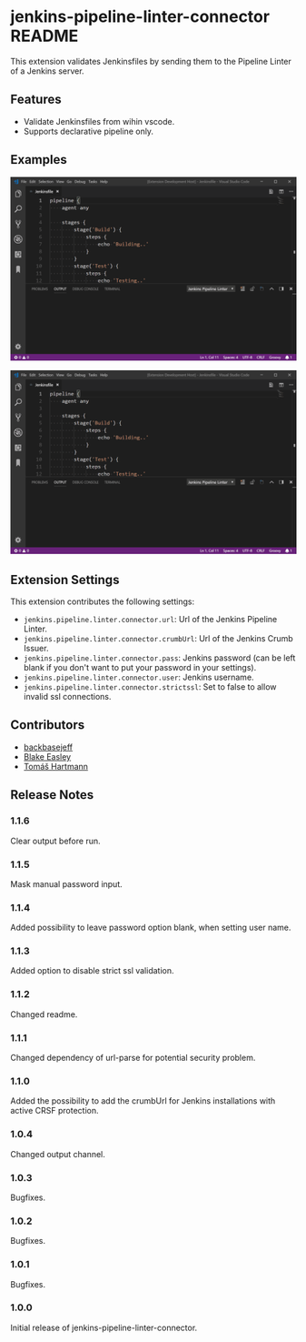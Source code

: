 # jenkins-pipeline-linter-connector README

This extension validates Jenkinsfiles by sending them to the Pipeline Linter of a Jenkins server.

## Features

- Validate Jenkinsfiles from wihin vscode.
- Supports declarative pipeline only.

## Examples

![Example 1](images/example1.gif)

![Example 2](images/example2.gif)

## Extension Settings

This extension contributes the following settings:

* `jenkins.pipeline.linter.connector.url`: Url of the Jenkins Pipeline Linter.
* `jenkins.pipeline.linter.connector.crumbUrl`: Url of the Jenkins Crumb Issuer.
* `jenkins.pipeline.linter.connector.pass`: Jenkins password (can be left blank if you don't want to put your password in your settings).
* `jenkins.pipeline.linter.connector.user`: Jenkins username.
* `jenkins.pipeline.linter.connector.strictssl`: Set to false to allow invalid ssl connections.

## Contributors

* [backbasejeff](https://github.com/backbasejeff)
* [Blake Easley](https://github.com/Jimmyscene)
* [Tomáš Hartmann](https://github.com/cvakiitho)

## Release Notes

### 1.1.6

Clear output before run.

### 1.1.5

Mask manual password input.

### 1.1.4

Added possibility to leave password option blank, when setting user name.

### 1.1.3

Added option to disable strict ssl validation.

### 1.1.2

Changed readme.

### 1.1.1

Changed dependency of url-parse for potential security problem.

### 1.1.0

Added the possibility to add the crumbUrl for Jenkins installations with active CRSF protection.

### 1.0.4

Changed output channel.

### 1.0.3

Bugfixes.

### 1.0.2

Bugfixes.

### 1.0.1

Bugfixes.

### 1.0.0

Initial release of jenkins-pipeline-linter-connector.
